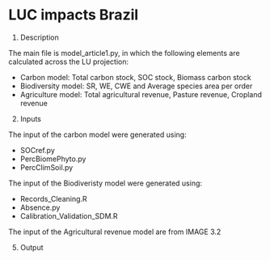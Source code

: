 # LUC impacts Brazil
1. Description

The main file is model_article1.py, in which the following elements are calculated across the LU projection:
- Carbon model: Total carbon stock, SOC stock, Biomass carbon stock
- Biodiversity model: SR, WE, CWE and Average species area per order
- Agriculture model: Total agricultural revenue, Pasture revenue, Cropland revenue

2. Inputs

The input of the carbon model were generated using:
- SOCref.py
- PercBiomePhyto.py
- PercClimSoil.py

The input of the Biodiveristy model were generated using: 
- Records_Cleaning.R
- Absence.py
- Calibration_Validation_SDM.R

The input  of the Agricultural revenue model are from IMAGE 3.2

5. Output




